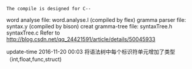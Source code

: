     The compile is designed for C--
word analyse file:
    word.analyse.l (compiled by flex)
gramma parser file:
    syntax.y (compiled by bison)
creat gramma-tree file:
    syntaxTree.h
    syntaxTree.c
Refer to http://blog.csdn.net/qq_24421591/article/details/50045933

update-time 2016-11-20 00:03
    将语法树中每个标识符单元增加了类型（int,float,func,struct)
